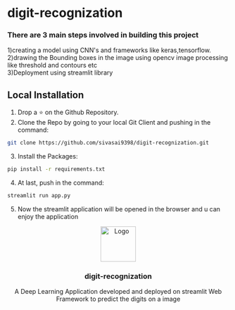 <h1>digit-recognization</h1>
<h3>There are 3 main steps involved in building this project</br></h3>
1)creating a model using CNN's and frameworks like keras,tensorflow.</br>
2)drawing the Bounding boxes in the image using opencv image processing like threshold and contours etc</br>
3)Deployment using streamlit library</br>


## Local Installation</br>

1. Drop a ⭐ on the Github Repository. 
2. Clone the Repo by going to your local Git Client and pushing in the command: 

```sh
git clone https://github.com/sivasai9398/digit-recognization.git
```

3. Install the Packages: 
```sh
pip install -r requirements.txt
```

4. At last, push in the command:
```sh
streamlit run app.py
```

5. Now the streamlit application will be opened in the browser and u can enjoy the application

<p align="center">
  <img src="https://postimg.cc/DWqC8sNd" alt="Logo" width="80" height="80">
  </a>

  <h3 align="center">digit-recognization</h3>

  <p align="center">
    A Deep Learning Application developed and deployed on streamlit Web Framework to predict the digits on a image
    <br />
    
  </p>
</p>

